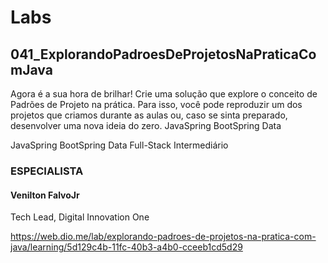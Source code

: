 # Labs

## 041_ExplorandoPadroesDeProjetosNaPraticaComJava

Agora é a sua hora de brilhar! Crie uma solução que explore o conceito de Padrões de Projeto na prática. Para isso, você pode reproduzir um dos projetos que criamos durante as aulas ou, caso se sinta preparado, desenvolver uma nova ideia do zero.  JavaSpring BootSpring Data 

JavaSpring BootSpring Data
Full-Stack Intermediário 

### ESPECIALISTA

#### Venilton FalvoJr
Tech Lead, Digital Innovation One

https://web.dio.me/lab/explorando-padroes-de-projetos-na-pratica-com-java/learning/5d129c4b-11fc-40b3-a4b0-cceeb1cd5d29
